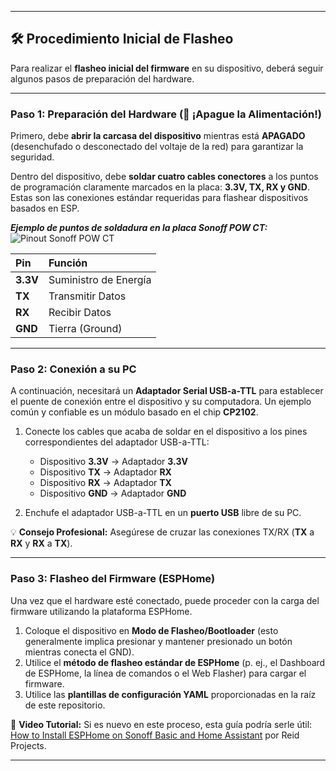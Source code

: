 ***

## 🛠️ Procedimiento Inicial de Flasheo

Para realizar el **flasheo inicial del firmware** en su dispositivo, deberá seguir algunos pasos de preparación del hardware.

---

### **Paso 1: Preparación del Hardware (🚨 ¡Apague la Alimentación!)**

Primero, debe **abrir la carcasa del dispositivo** mientras está **APAGADO** (desenchufado o desconectado del voltaje de la red) para garantizar la seguridad.

Dentro del dispositivo, debe **soldar cuatro cables conectores** a los puntos de programación claramente marcados en la placa: **3.3V, TX, RX y GND**. Estas son las conexiones estándar requeridas para flashear dispositivos basados en ESP.

**_Ejemplo de puntos de soldadura en la placa Sonoff POW CT:_**
![Pinout Sonoff POW CT](https://raw.githubusercontent.com/mazkagaz/sonoff_powct_esphome/Images/PCB.jpg)

| Pin | Función |
| :--- | :--- |
| **3.3V** | Suministro de Energía |
| **TX** | Transmitir Datos |
| **RX** | Recibir Datos |
| **GND** | Tierra (Ground) |

---

### **Paso 2: Conexión a su PC**

A continuación, necesitará un **Adaptador Serial USB-a-TTL** para establecer el puente de conexión entre el dispositivo y su computadora. Un ejemplo común y confiable es un módulo basado en el chip **CP2102**.

1.  Conecte los cables que acaba de soldar en el dispositivo a los pines correspondientes del adaptador USB-a-TTL:

    * Dispositivo **3.3V** $\rightarrow$ Adaptador **3.3V**
    * Dispositivo **TX** $\rightarrow$ Adaptador **RX**
    * Dispositivo **RX** $\rightarrow$ Adaptador **TX**
    * Dispositivo **GND** $\rightarrow$ Adaptador **GND**

2.  Enchufe el adaptador USB-a-TTL en un **puerto USB** libre de su PC.

💡 **Consejo Profesional:** Asegúrese de cruzar las conexiones TX/RX (**TX** a **RX** y **RX** a **TX**).

---

### **Paso 3: Flasheo del Firmware (ESPHome)**

Una vez que el hardware esté conectado, puede proceder con la carga del firmware utilizando la plataforma ESPHome.

1.  Coloque el dispositivo en **Modo de Flasheo/Bootloader** (esto generalmente implica presionar y mantener presionado un botón mientras conecta el GND).
2.  Utilice el **método de flasheo estándar de ESPHome** (p. ej., el Dashboard de ESPHome, la línea de comandos o el Web Flasher) para cargar el firmware.
3.  Utilice las **plantillas de configuración YAML** proporcionadas en la raíz de este repositorio.

🔗 **Video Tutorial:** Si es nuevo en este proceso, esta guía podría serle útil: [How to Install ESPHome on Sonoff Basic and Home Assistant](http://www.youtube.com/watch?v=4Q3whVVVwYw) por Reid Projects.

***
